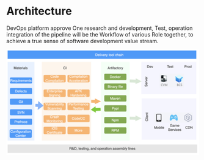  # Architecture 

 DevOps platform approve One research and development, Test, operation integration of the pipeline will be the Workflow of various Role together, to achieve a true sense of software development value stream. 

 ![DevOps Architecture Diagram](../../assets/devops_struct.png) 